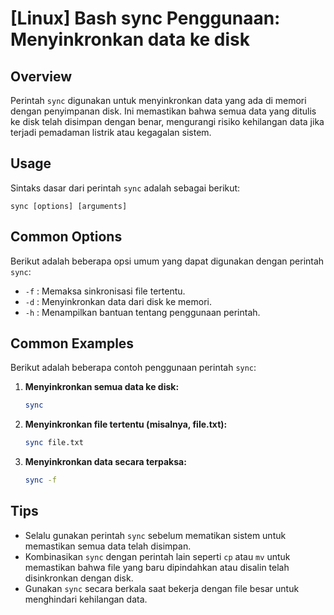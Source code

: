 # [Linux] Bash sync Penggunaan: Menyinkronkan data ke disk

## Overview
Perintah `sync` digunakan untuk menyinkronkan data yang ada di memori dengan penyimpanan disk. Ini memastikan bahwa semua data yang ditulis ke disk telah disimpan dengan benar, mengurangi risiko kehilangan data jika terjadi pemadaman listrik atau kegagalan sistem.

## Usage
Sintaks dasar dari perintah `sync` adalah sebagai berikut:

```
sync [options] [arguments]
```

## Common Options
Berikut adalah beberapa opsi umum yang dapat digunakan dengan perintah `sync`:

- `-f` : Memaksa sinkronisasi file tertentu.
- `-d` : Menyinkronkan data dari disk ke memori.
- `-h` : Menampilkan bantuan tentang penggunaan perintah.

## Common Examples
Berikut adalah beberapa contoh penggunaan perintah `sync`:

1. **Menyinkronkan semua data ke disk:**
   ```bash
   sync
   ```

2. **Menyinkronkan file tertentu (misalnya, file.txt):**
   ```bash
   sync file.txt
   ```

3. **Menyinkronkan data secara terpaksa:**
   ```bash
   sync -f
   ```

## Tips
- Selalu gunakan perintah `sync` sebelum mematikan sistem untuk memastikan semua data telah disimpan.
- Kombinasikan `sync` dengan perintah lain seperti `cp` atau `mv` untuk memastikan bahwa file yang baru dipindahkan atau disalin telah disinkronkan dengan disk.
- Gunakan `sync` secara berkala saat bekerja dengan file besar untuk menghindari kehilangan data.
